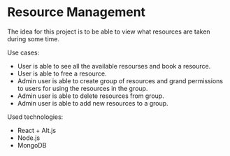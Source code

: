 # Resource Management

The idea for this project is to be able to view what resources are taken during some time.

Use cases: 
 - User is able to see all the available resourses and book a resource.
 - User is able to free a resource.
 - Admin user is able to create group of resources and grand permissions to users for using the resources in the group.
 - Admin user is able to delete resources from group.
 - Admin user is able to add new resources to a group.

Used technologies:
 - React + Alt.js
 - Node.js
 - MongoDB
